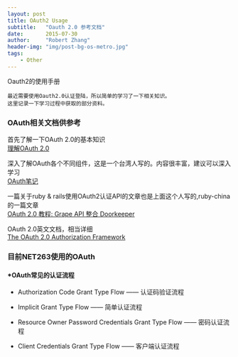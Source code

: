 ```yaml
---
layout: post
title: OAuth2 Usage
subtitle:   "Oauth 2.0 参考文档"
date:       2015-07-30
author:     "Robert Zhang"
header-img: "img/post-bg-os-metro.jpg"
tags:
    - Other
---
```


Oauth2的使用手册

```
最近需要使用Oauth2.0认证登陆，所以简单的学习了一下相关知识。
这里记录一下学习过程中获取的部分资料。
```

### OAuth相关文档供参考 
  
首先了解一下OAuth 2.0的基本知识  
[理解OAuth 2.0](http://www.ruanyifeng.com/blog/2014/05/oauth_2_0.html)
   
深入了解OAuth各个不同组件，这是一个台湾人写的。内容很丰富，建议可以深入学习  
[OAuth笔记](https://blog.yorkxin.org/posts/2013/09/30/oauth2-2-cilent-registration/)

一篇关于ruby & rails使用OAuth2认证API的文章也是上面这个人写的,ruby-china的一篇文章   
[OAuth 2.0 教程: Grape API 整合 Doorkeeper](https://ruby-china.org/topics/14656)
   
OAuth 2.0英文文档，相当详细  
[The OAuth 2.0 Authorization Framework](http://tools.ietf.org/html/rfc6749#section-1.3)



### 目前NET263使用的OAuth

#### *OAuth常见的认证流程

* Authorization Code Grant Type Flow —— 认证码验证流程
  
* Implicit Grant Type Flow —— 简单认证流程
  
* Resource Owner Password Credentials Grant Type Flow —— 密码认证流程
  
* Client Credentials Grant Type Flow —— 客户端认证流程

